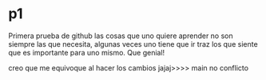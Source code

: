 # p1
Primera prueba de github
las cosas que uno quiere aprender no son siempre las que necesita, algunas veces uno tiene que ir traz los que siente que es importante para uno mismo.
Que genial!


creo que me equivoque al hacer los cambios
jajaj>>>> main
no conflicto